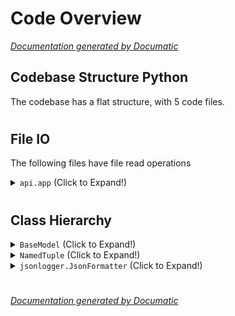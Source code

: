 # Code Overview

[_Documentation generated by Documatic_](https://www.documatic.com)

<!---Documatic-section-Codebase Structure Python-start--->
## Codebase Structure Python

The codebase has a flat structure, with 5 code files.

# #
<!---Documatic-section-Codebase Structure Python-end--->

<!---Documatic-section-File IO-start--->
## File IO

<!---Documatic-block-file_io-start--->
The following files have file read operations

<!---Documatic-block-api.app-start--->
<details>
	<summary><code>api.app</code> (Click to Expand!)</summary>

* api.app.pre_serve
</details>
<!---Documatic-block-api.app-end--->
<!---Documatic-block-file_io-end--->

# #
<!---Documatic-section-File IO-end--->

<!---Documatic-section-Class Hierarchy-start--->
## Class Hierarchy

<!---Documatic-block-BaseModel-start--->
<details>
	<summary><code>BaseModel</code> (Click to Expand!)</summary>

* api.app.annotations.Annotation
* api.app.annotations.Bounds
* api.app.annotations.Label
* api.app.annotations.PdfAnnotation
* api.app.annotations.RelationGroup
* api.app.annotations.TokenId
* api.app.metadata.Allocation
* api.app.metadata.PaperStatus
</details>
<!---Documatic-block-BaseModel-end--->

<!---Documatic-block-NamedTuple-start--->
<details>
	<summary><code>NamedTuple</code> (Click to Expand!)</summary>

* api.app.pre_serve.Configuration
</details>
<!---Documatic-block-NamedTuple-end--->

<!---Documatic-block-jsonlogger.JsonFormatter-start--->
<details>
	<summary><code>jsonlogger.JsonFormatter</code> (Click to Expand!)</summary>

* api.app.utils.StackdriverJsonFormatter
</details>
<!---Documatic-block-jsonlogger.JsonFormatter-end--->

# #
<!---Documatic-section-Class Hierarchy-end--->

[_Documentation generated by Documatic_](https://www.documatic.com)